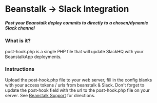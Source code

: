 # Beanstalk -> Slack Integration
##### Post your Beanstalk deploy commits to directly to a chosen/dynamic Slack channel

### What is it?

post-hook.php is a single PHP file that will update SlackHQ with your BeanstalkApp deployments.

### Instructions

Upload the post-hook.php file to your web server, fill in the config blanks with your access tokens / urls from beanstalk & Slack. 
Don't forget to update the post-hook field with the url to the post-hook.php file on your server. See [Beanstalk Support](http://support.beanstalkapp.com/customer/portal/articles/75806-how-do-i-trigger-hooks-before-and-after-a-deployment-
) for directions. 
